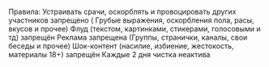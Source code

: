 Правила:
Устраивать срачи, оскорблять и провоцировать других участников запрещено ( Грубые выражения, оскорбления пола, расы, вкусов и прочее) 
Флуд (текстом, картинками, стикерами, голосовыми и тд) запрещён 
Реклама запрещена (Группы, странички, каналы, свои беседы и прочее) 
Шок-контент (насилие, избиение, жестокость, материалы 18+) запрещён 
Каждые 2 дня чистка неактива
